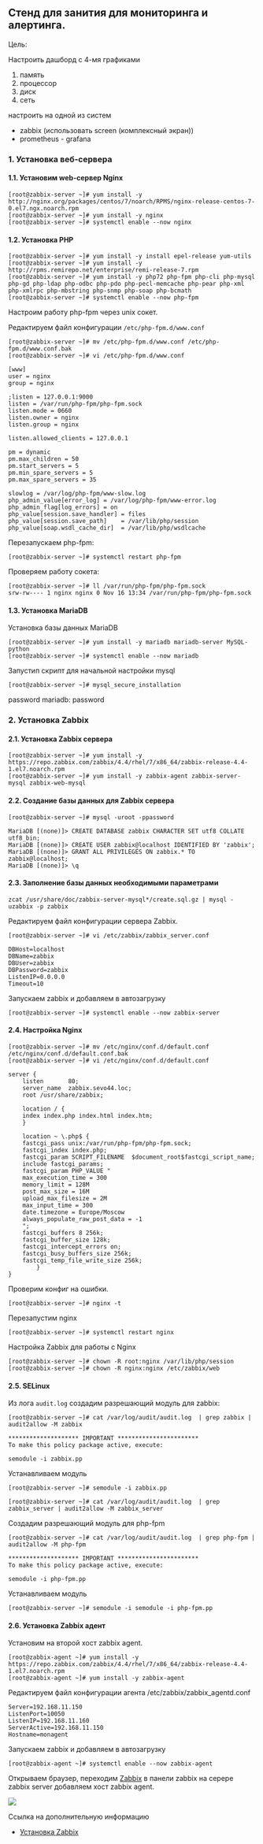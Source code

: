 ## Стенд для занития для мониторинга и алертинга.

Цель:

Настроить дашборд с 4-мя графиками
1) память
2) процессор
3) диск
4) сеть

настроить на одной из систем
- zabbix (использовать screen (комплексный экран))
- prometheus - grafana

### 1. Установка веб-сервера

#### 1.1. Установим web-сервер Nginx
```
[root@zabbix-server ~]# yum install -y http://nginx.org/packages/centos/7/noarch/RPMS/nginx-release-centos-7-0.el7.ngx.noarch.rpm
[root@zabbix-server ~]# yum install -y nginx
[root@zabbix-server ~]# systemctl enable --now nginx
```

#### 1.2. Установка PHP
```
[root@zabbix-server ~]# yum install -y install epel-release yum-utils
[root@zabbix-server ~]# yum install -y http://rpms.remirepo.net/enterprise/remi-release-7.rpm
[root@zabbix-server ~]# yum install -y php72 php-fpm php-cli php-mysql php-gd php-ldap php-odbc php-pdo php-pecl-memcache php-pear php-xml php-xmlrpc php-mbstring php-snmp php-soap php-bcmath
[root@zabbix-server ~]# systemctl enable --now php-fpm
```
Настроим работу php-fpm через unix сокет. 

Редактируем файл конфигурации `/etc/php-fpm.d/www.conf`
```
[root@zabbix-server ~]# mv /etc/php-fpm.d/www.conf /etc/php-fpm.d/www.conf.bak
[root@zabbix-server ~]# vi /etc/php-fpm.d/www.conf
```
```
[www]
user = nginx
group = nginx

;listen = 127.0.0.1:9000
listen = /var/run/php-fpm/php-fpm.sock
listen.mode = 0660
listen.owner = nginx
listen.group = nginx

listen.allowed_clients = 127.0.0.1

pm = dynamic
pm.max_children = 50
pm.start_servers = 5
pm.min_spare_servers = 5
pm.max_spare_servers = 35

slowlog = /var/log/php-fpm/www-slow.log
php_admin_value[error_log] = /var/log/php-fpm/www-error.log
php_admin_flag[log_errors] = on
php_value[session.save_handler] = files
php_value[session.save_path]    = /var/lib/php/session
php_value[soap.wsdl_cache_dir]  = /var/lib/php/wsdlcache
```

Перезапускаем php-fpm:
```
[root@zabbix-server ~]# systemctl restart php-fpm
```
Проверяем работу сокета:
```
[root@zabbix-server ~]# ll /var/run/php-fpm/php-fpm.sock
srw-rw---- 1 nginx nginx 0 Nov 16 13:34 /var/run/php-fpm/php-fpm.sock
```

#### 1.3. Установка MariaDB
Установка базы данных MariaDB
```
[root@zabbix-server ~]# yum install -y mariadb mariadb-server MySQL-python
[root@zabbix-server ~]# systemctl enable --now mariadb
```
Запустип скрипт для начальной настройки mysql
```
[root@zabbix-server ~]# mysql_secure_installation
```
password mariadb: password

### 2. Установка Zabbix

#### 2.1. Установка Zabbix сервера

```
[root@zabbix-server ~]# yum install -y https://repo.zabbix.com/zabbix/4.4/rhel/7/x86_64/zabbix-release-4.4-1.el7.noarch.rpm
[root@zabbix-server ~]# yum install -y zabbix-agent zabbix-server-mysql zabbix-web-mysql
```

#### 2.2. Создание базы данных для Zabbix сервера

```
[root@zabbix-server ~]# mysql -uroot -ppassword
```
```
MariaDB [(none)]> CREATE DATABASE zabbix CHARACTER SET utf8 COLLATE utf8_bin;
MariaDB [(none)]> CREATE USER zabbix@localhost IDENTIFIED BY 'zabbix';
MariaDB [(none)]> GRANT ALL PRIVILEGES ON zabbix.* TO zabbix@localhost;
MariaDB [(none)]> \q
```

#### 2.3. Заполнение базы данных необходимыми параметрами 

```
zcat /usr/share/doc/zabbix-server-mysql*/create.sql.gz | mysql -uzabbix -p zabbix
```
Редактируем файл конфигурации сервера Zabbix. 

```
[root@zabbix-server ~]# vi /etc/zabbix/zabbix_server.conf
```
```
DBHost=localhost
DBName=zabbix
DBUser=zabbix
DBPassword=zabbix
ListenIP=0.0.0.0
Timeout=10
```
Запускаем zabbix и добавляем в автозагрузку
```
[root@zabbix-server ~]# systemctl enable --now zabbix-server
```

#### 2.4. Настройка Nginx

```
[root@zabbix-server ~]# mv /etc/nginx/conf.d/default.conf /etc/nginx/conf.d/default.conf.bak
[root@zabbix-server ~]# vi /etc/nginx/conf.d/default.conf
```

```
server {
    listen       80;
    server_name  zabbix.sevo44.loc;
    root /usr/share/zabbix;

    location / {
    index index.php index.html index.htm;
    }

    location ~ \.php$ {
    fastcgi_pass unix:/var/run/php-fpm/php-fpm.sock;
    fastcgi_index index.php;
    fastcgi_param SCRIPT_FILENAME  $document_root$fastcgi_script_name;
    include fastcgi_params;
    fastcgi_param PHP_VALUE "
    max_execution_time = 300
    memory_limit = 128M
    post_max_size = 16M
    upload_max_filesize = 2M
    max_input_time = 300
    date.timezone = Europe/Moscow
    always_populate_raw_post_data = -1
    ";
    fastcgi_buffers 8 256k;
    fastcgi_buffer_size 128k;
    fastcgi_intercept_errors on;
    fastcgi_busy_buffers_size 256k;
    fastcgi_temp_file_write_size 256k;
        }
}
```
Проверим конфиг на ошибки.
```
[root@zabbix-server ~]# nginx -t
```
Перезапустим nginx
```
[root@zabbix-server ~]# systemctl restart nginx
```
Настройка Zabbix для работы с Nginx
```
[root@zabbix-server ~]# chown -R root:nginx /var/lib/php/session
[root@zabbix-server ~]# chown -R nginx:nginx /etc/zabbix/web
```

#### 2.5. SELinux

Из лога `audit.log` создадим разрешающий модуль для zabbix:

```
[root@zabbix-server ~]# cat /var/log/audit/audit.log  | grep zabbix | audit2allow -M zabbix
```
```
******************** IMPORTANT ***********************
To make this policy package active, execute:

semodule -i zabbix.pp
```
Устанавливаем модуль
```
[root@zabbix-server ~]# semodule -i zabbix.pp
```

```
[root@zabbix-server ~]# cat /var/log/audit/audit.log  | grep zabbix_server | audit2allow -M zabbix_server
```


Создадим разрешающий модуль для php-fpm
```
[root@zabbix-server ~]# cat /var/log/audit/audit.log  | grep php-fpm | audit2allow -M php-fpm
```
```
******************** IMPORTANT ***********************
To make this policy package active, execute:

semodule -i php-fpm.pp
```

Устанавливаем модуль
```
[root@zabbix-server ~]# semodule -i semodule -i php-fpm.pp
```

#### 2.6. Установка Zabbix адент

Установим на второй хост zabbix agent.

```
[root@zabbix-agent ~]# yum install -y https://repo.zabbix.com/zabbix/4.4/rhel/7/x86_64/zabbix-release-4.4-1.el7.noarch.rpm
[root@zabbix-agent ~]# yum install -y zabbix-agent
```

Редактируем файл конфигурации агента /etc/zabbix/zabbix_agentd.conf

```
Server=192.168.11.150
ListenPort=10050
ListenIP=192.168.11.160
ServerActive=192.168.11.150
Hostname=monagent
```

Запускаем zabbix и добавляем в автозагрузку
```
[root@zabbix-agent ~]# systemctl enable --now zabbix-agent
```

Открываем браузер, переходим [Zabbix](http://192.168.11.150/) в панели zabbix на серере zabbix server добавляем хост zabbix agent.

![](files/zabbix.jpg)

Ссылка на дополнительную информацию
- [Установка Zabbix](https://sevo44.ru/ustanovka-zabbix-4-2/)
